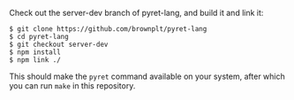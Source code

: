 Check out the server-dev branch of pyret-lang, and build it and link it:

```
$ git clone https://github.com/brownplt/pyret-lang
$ cd pyret-lang
$ git checkout server-dev
$ npm install
$ npm link ./
```

This should make the `pyret` command available on your system, after which you
can run `make` in this repository.

